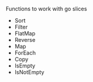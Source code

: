 Functions to work with go slices

- Sort
- Filter
- FlatMap
- Reverse
- Map
- ForEach
- Copy
- IsEmpty
- IsNotEmpty